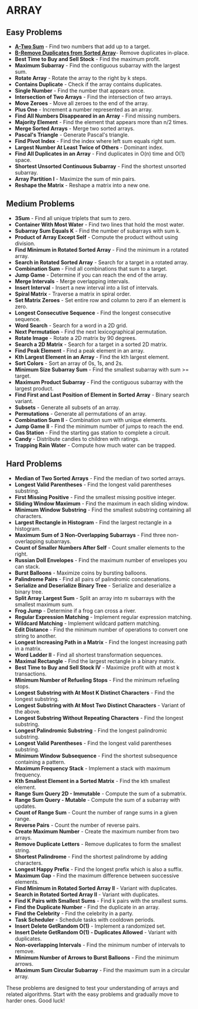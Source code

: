 # ARRAY

## Easy Problems

- **[A-Two Sum](./A-TwoSum/TwoSum.rb)** - Find two numbers that add up to a target.
- **[B-Remove Duplicates from Sorted Array](./B-RemoveDuplicatesFromSortedArray/RemoveDuplicatesFromSortedArray.rb)**- Remove duplicates in-place.
- **Best Time to Buy and Sell Stock** - Find the maximum profit.
- **Maximum Subarray** - Find the contiguous subarray with the largest sum.
- **Rotate Array** - Rotate the array to the right by k steps.
- **Contains Duplicate** - Check if the array contains duplicates.
- **Single Number** - Find the number that appears once.
- **Intersection of Two Arrays** - Find the intersection of two arrays.
- **Move Zeroes** - Move all zeroes to the end of the array.
- **Plus One** - Increment a number represented as an array.
- **Find All Numbers Disappeared in an Array** - Find missing numbers.
- **Majority Element** - Find the element that appears more than n/2 times.
- **Merge Sorted Arrays** - Merge two sorted arrays.
- **Pascal's Triangle** - Generate Pascal's triangle.
- **Find Pivot Index** - Find the index where left sum equals right sum.
- **Largest Number At Least Twice of Others** - Dominant index.
- **Find All Duplicates in an Array** - Find duplicates in O(n) time and O(1) space.
- **Shortest Unsorted Continuous Subarray** - Find the shortest unsorted subarray.
- **Array Partition I** - Maximize the sum of min pairs.
- **Reshape the Matrix** - Reshape a matrix into a new one.

## Medium Problems

- **3Sum** - Find all unique triplets that sum to zero.
- **Container With Most Water** - Find two lines that hold the most water.
- **Subarray Sum Equals K** - Find the number of subarrays with sum k.
- **Product of Array Except Self** - Compute the product without using division.
- **Find Minimum in Rotated Sorted Array** - Find the minimum in a rotated array.
- **Search in Rotated Sorted Array** - Search for a target in a rotated array.
- **Combination Sum** - Find all combinations that sum to a target.
- **Jump Game** - Determine if you can reach the end of the array.
- **Merge Intervals** - Merge overlapping intervals.
- **Insert Interval** - Insert a new interval into a list of intervals.
- **Spiral Matrix** - Traverse a matrix in spiral order.
- **Set Matrix Zeroes** - Set entire row and column to zero if an element is zero.
- **Longest Consecutive Sequence** - Find the longest consecutive sequence.
- **Word Search** - Search for a word in a 2D grid.
- **Next Permutation** - Find the next lexicographical permutation.
- **Rotate Image** - Rotate a 2D matrix by 90 degrees.
- **Search a 2D Matrix** - Search for a target in a sorted 2D matrix.
- **Find Peak Element** - Find a peak element in an array.
- **Kth Largest Element in an Array** - Find the kth largest element.
- **Sort Colors** - Sort an array of 0s, 1s, and 2s.
- **Minimum Size Subarray Sum** - Find the smallest subarray with sum >= target.
- **Maximum Product Subarray** - Find the contiguous subarray with the largest product.
- **Find First and Last Position of Element in Sorted Array** - Binary search variant.
- **Subsets** - Generate all subsets of an array.
- **Permutations** - Generate all permutations of an array.
- **Combination Sum II** - Combination sum with unique elements.
- **Jump Game II** - Find the minimum number of jumps to reach the end.
- **Gas Station** - Find the starting gas station to complete a circuit.
- **Candy** - Distribute candies to children with ratings.
- **Trapping Rain Water** - Compute how much water can be trapped.

## Hard Problems

- **Median of Two Sorted Arrays** - Find the median of two sorted arrays.
- **Longest Valid Parentheses** - Find the longest valid parentheses substring.
- **First Missing Positive** - Find the smallest missing positive integer.
- **Sliding Window Maximum** - Find the maximum in each sliding window.
- **Minimum Window Substring** - Find the smallest substring containing all characters.
- **Largest Rectangle in Histogram** - Find the largest rectangle in a histogram.
- **Maximum Sum of 3 Non-Overlapping Subarrays** - Find three non-overlapping subarrays.
- **Count of Smaller Numbers After Self** - Count smaller elements to the right.
- **Russian Doll Envelopes** - Find the maximum number of envelopes you can stack.
- **Burst Balloons** - Maximize coins by bursting balloons.
- **Palindrome Pairs** - Find all pairs of palindromic concatenations.
- **Serialize and Deserialize Binary Tree** - Serialize and deserialize a binary tree.
- **Split Array Largest Sum** - Split an array into m subarrays with the smallest maximum sum.
- **Frog Jump** - Determine if a frog can cross a river.
- **Regular Expression Matching** - Implement regular expression matching.
- **Wildcard Matching** - Implement wildcard pattern matching.
- **Edit Distance** - Find the minimum number of operations to convert one string to another.
- **Longest Increasing Path in a Matrix** - Find the longest increasing path in a matrix.
- **Word Ladder II** - Find all shortest transformation sequences.
- **Maximal Rectangle** - Find the largest rectangle in a binary matrix.
- **Best Time to Buy and Sell Stock IV** - Maximize profit with at most k transactions.
- **Minimum Number of Refueling Stops** - Find the minimum refueling stops.
- **Longest Substring with At Most K Distinct Characters** - Find the longest substring.
- **Longest Substring with At Most Two Distinct Characters** - Variant of the above.
- **Longest Substring Without Repeating Characters** - Find the longest substring.
- **Longest Palindromic Substring** - Find the longest palindromic substring.
- **Longest Valid Parentheses** - Find the longest valid parentheses substring.
- **Minimum Window Subsequence** - Find the shortest subsequence containing a pattern.
- **Maximum Frequency Stack** - Implement a stack with maximum frequency.
- **Kth Smallest Element in a Sorted Matrix** - Find the kth smallest element.
- **Range Sum Query 2D - Immutable** - Compute the sum of a submatrix.
- **Range Sum Query - Mutable** - Compute the sum of a subarray with updates.
- **Count of Range Sum** - Count the number of range sums in a given range.
- **Reverse Pairs** - Count the number of reverse pairs.
- **Create Maximum Number** - Create the maximum number from two arrays.
- **Remove Duplicate Letters** - Remove duplicates to form the smallest string.
- **Shortest Palindrome** - Find the shortest palindrome by adding characters.
- **Longest Happy Prefix** - Find the longest prefix which is also a suffix.
- **Maximum Gap** - Find the maximum difference between successive elements.
- **Find Minimum in Rotated Sorted Array II** - Variant with duplicates.
- **Search in Rotated Sorted Array II** - Variant with duplicates.
- **Find K Pairs with Smallest Sums** - Find k pairs with the smallest sums.
- **Find the Duplicate Number** - Find the duplicate in an array.
- **Find the Celebrity** - Find the celebrity in a party.
- **Task Scheduler** - Schedule tasks with cooldown periods.
- **Insert Delete GetRandom O(1)** - Implement a randomized set.
- **Insert Delete GetRandom O(1) - Duplicates Allowed** - Variant with duplicates.
- **Non-overlapping Intervals** - Find the minimum number of intervals to remove.
- **Minimum Number of Arrows to Burst Balloons** - Find the minimum arrows.
- **Maximum Sum Circular Subarray** - Find the maximum sum in a circular array.

These problems are designed to test your understanding of arrays and related algorithms. Start with the easy problems and gradually move to harder ones. Good luck!
